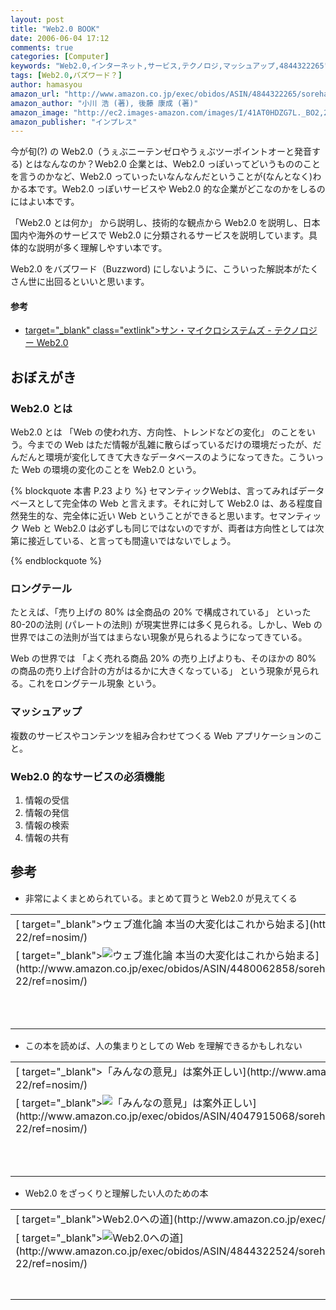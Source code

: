 ```yaml
---
layout: post
title: "Web2.0 BOOK"
date: 2006-06-04 17:12
comments: true
categories: [Computer]
keywords: "Web2.0,インターネット,サービス,テクノロジ,マッシュアップ,4844322265"
tags: [Web2.0,バズワード？]
author: hamasyou
amazon_url: "http://www.amazon.co.jp/exec/obidos/ASIN/4844322265/sorehabooks-22/503-4941145-4624716?%5Fencoding=UTF8&camp=247&link%5Fcode=xm2"
amazon_author: "小川 浩 (著), 後藤 康成 (著)"
amazon_image: "http://ec2.images-amazon.com/images/I/41AT0HDZG7L._BO2,204,203,200_PIsitb-sticker-arrow-click,-76_AA300_SH20_OU09_.jpg"
amazon_publisher: "インプレス"
---
```


今が旬(?) の Web2.0（うぇぶニーテンゼロやうぇぶツーポイントオーと発音する)  とはなんなのか？Web2.0 企業とは、Web2.0 っぽいってどいうもののことを言うのかなど、Web2.0 っていったいなんなんだということが(なんとなく)わかる本です。Web2.0 っぽいサービスや Web2.0 的な企業がどこなのかをしるのにはよい本です。

「Web2.0 とは何か」 から説明し、技術的な観点から Web2.0 を説明し、日本国内や海外のサービスで Web2.0 に分類されるサービスを説明しています。具体的な説明が多く理解しやすい本です。

Web2.0 をバズワード（Buzzword) にしないように、こういった解説本がたくさん世に出回るといいと思います。

<h4>参考</h4>

+ [ target="_blank" class="extlink">サン・マイクロシステムズ - テクノロジー Web2.0](http://jp.sun.com/web2.0/)


<!-- more -->

<h2>おぼえがき</h2>

<h3>Web2.0 とは</h3>

Web2.0 とは 「Web の使われ方、方向性、トレンドなどの変化」 のことをいう。今までの Web はただ情報が乱雑に散らばっているだけの環境だったが、だんだんと環境が変化してきて大きなデータベースのようになってきた。こういった Web の環境の変化のことを Web2.0 という。

{% blockquote 本書 P.23 より %}
セマンティックWebは、言ってみればデータベースとして完全体の Web と言えます。それに対して Web2.0 は、ある程度自然発生的な、完全体に近い Web ということができると思います。セマンティック Web と Web2.0 は必ずしも同じではないのですが、両者は方向性としては次第に接近している、と言っても間違いではないでしょう。


{% endblockquote %}

<h3>ロングテール</h3>

たとえば、「売り上げの 80% は全商品の 20% で構成されている」 といった 80-20の法則 (パレートの法則) が現実世界には多く見られる。しかし、Web の世界ではこの法則が当てはまらない現象が見られるようになってきている。

Web の世界では 「よく売れる商品 20% の売り上げよりも、そのほかの 80% の商品の売り上げ合計の方がはるかに大きくなっている」 という現象が見られる。これを<storng>ロングテール現象</strong> という。

<h3>マッシュアップ</h3>

複数のサービスやコンテンツを組み合わせてつくる Web アプリケーションのこと。

<h3>Web2.0 的なサービスの必須機能</h3>

<ol><li>情報の受信</li><li>情報の発信</li><li>情報の検索</li><li>情報の共有</li></ol>

<h2>参考</h2>

+ 非常によくまとめられている。まとめて買うと Web2.0 が見えてくる
<div class="rakuten"><table width="400" border="0" cellpadding="5"><tr><td colspan="2" >[ target="_blank">ウェブ進化論 本当の大変化はこれから始まる](http://www.amazon.co.jp/exec/obidos/ASIN/4480062858/sorehabooks-22/ref=nosim/)</td></tr><tr><td valign="top">[ target="_blank"><img src="http://images.amazon.com/images/P/4480062858.09._SCMZZZZZZZ_.jpg" border="0" alt="ウェブ進化論 本当の大変化はこれから始まる" />](http://www.amazon.co.jp/exec/obidos/ASIN/4480062858/sorehabooks-22/ref=nosim/)</td><td valign="top"><font size="-1">梅田 望夫 <br /><br /><iframe scrolling="no" frameborder="0" width="200" height="40" hspace="0" vspace="0" marginheight="0" marginwidth="0" src="http://webservices.amazon.co.jp/onca/xml?Service=AWSECommerceService&SubscriptionId=0G91FPYVW6ZGWBH4Y9G2&AssociateTag=goodpic-22&Operation=ItemLookup&IdType=ASIN&ContentType=text/html&Page=1&ResponseGroup=Offers&ItemId=4480062858&Version=2004-10-04&Style=http://www.g-tools.net/xsl/priceFFFFFF.xsl"></iframe><br />[ target="_blank">Amazonで詳しく見る](http://www.amazon.co.jp/exec/obidos/ASIN/4480062858/sorehabooks-22/ref=nosim/)</font><font size="-2">by [ >G-Tools](http://www.goodpic.com/mt/aws/index.html)</font></td></tr></table></div>

+ この本を読めば、人の集まりとしての Web を理解できるかもしれない
<div class="rakuten"><table width="400"  border="0" cellpadding="5"><tr><td colspan="2" >[ target="_blank">「みんなの意見」は案外正しい](http://www.amazon.co.jp/exec/obidos/ASIN/4047915068/sorehabooks-22/ref=nosim/)</td></tr><tr><td valign="top">[ target="_blank"><img src="http://images.amazon.com/images/P/4047915068.09._SCMZZZZZZZ_.jpg" border="0" alt="「みんなの意見」は案外正しい" />](http://www.amazon.co.jp/exec/obidos/ASIN/4047915068/sorehabooks-22/ref=nosim/)</td><td valign="top"><font size="-1">ジェームズ・スロウィッキー <br /><br /><iframe scrolling="no" frameborder="0" width="200" height="40" hspace="0" vspace="0" marginheight="0" marginwidth="0" src="http://webservices.amazon.co.jp/onca/xml?Service=AWSECommerceService&SubscriptionId=0G91FPYVW6ZGWBH4Y9G2&AssociateTag=goodpic-22&Operation=ItemLookup&IdType=ASIN&ContentType=text/html&Page=1&ResponseGroup=Offers&ItemId=4047915068&Version=2004-10-04&Style=http://www.g-tools.net/xsl/priceFFFFFF.xsl"></iframe><br />[ target="_blank">Amazonで詳しく見る](http://www.amazon.co.jp/exec/obidos/ASIN/4047915068/sorehabooks-22/ref=nosim/)</font><font size="-2">by [ >G-Tools](http://www.goodpic.com/mt/aws/index.html)</font></td></tr></table></div>

+ Web2.0 をざっくりと理解したい人のための本
<div class="rakuten"><table width="400" border="0" cellpadding="5"><tr><td colspan="2" >[ target="_blank">Web2.0への道](http://www.amazon.co.jp/exec/obidos/ASIN/4844322524/sorehabooks-22/ref=nosim/)</td></tr><tr><td valign="top">[ target="_blank"><img src="http://images.amazon.com/images/P/4844322524.01._SCMZZZZZZZ_.jpg" border="0" alt="Web2.0への道" />](http://www.amazon.co.jp/exec/obidos/ASIN/4844322524/sorehabooks-22/ref=nosim/)</td><td valign="top"><font size="-1"><br /><iframe scrolling="no" frameborder="0" width="200" height="40" hspace="0" vspace="0" marginheight="0" marginwidth="0" src="http://webservices.amazon.co.jp/onca/xml?Service=AWSECommerceService&SubscriptionId=0G91FPYVW6ZGWBH4Y9G2&AssociateTag=goodpic-22&Operation=ItemLookup&IdType=ASIN&ContentType=text/html&Page=1&ResponseGroup=Offers&ItemId=4844322524&Version=2004-10-04&Style=http://www.g-tools.net/xsl/priceFFFFFF.xsl"></iframe><br />[ target="_blank">Amazonで詳しく見る](http://www.amazon.co.jp/exec/obidos/ASIN/4844322524/sorehabooks-22/ref=nosim/)</font><font size="-2">by [ >G-Tools](http://www.goodpic.com/mt/aws/index.html)</font></td></tr></table></div>





